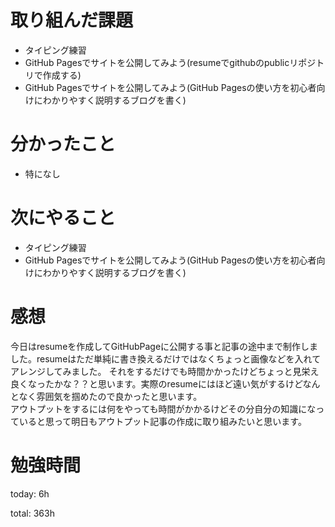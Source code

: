 #  取り組んだ課題
- タイピング練習
- GitHub Pagesでサイトを公開してみよう(resumeでgithubのpublicリポジトリで作成する)
- GitHub Pagesでサイトを公開してみよう(GitHub Pagesの使い方を初心者向けにわかりやすく説明するブログを書く)


# 分かったこと
- 特になし
  

# 次にやること
- タイピング練習
- GitHub Pagesでサイトを公開してみよう(GitHub Pagesの使い方を初心者向けにわかりやすく説明するブログを書く)


# 感想
今日はresumeを作成してGitHubPageに公開する事と記事の途中まで制作しました。resumeはただ単純に書き換えるだけではなくちょっと画像などを入れてアレンジしてみました。
それをするだけでも時間かかったけどちょっと見栄え良くなったかな？？と思います。実際のresumeにはほど遠い気がするけどなんとなく雰囲気を掴めたので良かったと思います。  
アウトプットをするには何をやっても時間がかかるけどその分自分の知識になっていると思って明日もアウトプット記事の作成に取り組みたいと思います。

# 勉強時間
today: 6h

total: 363h
